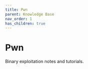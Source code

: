 ```yaml
---
title: Pwn
parent: Knowledge Base
nav_order: 1
has_children: true
---
```


# Pwn

Binary exploitation notes and tutorials.
